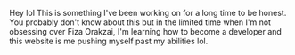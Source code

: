 Hey lol
This is something I've been working on for a long time to be honest. You probably don't know about this but in the limited time when I'm not obsessing over Fiza Orakzai, I'm learning how to become a developer and this website is me pushing myself past my abilities lol.
<!--stackedit_data:
eyJoaXN0b3J5IjpbMjAwNjI2NTkwNSwtMTEyNjgyODQ5NV19
-->